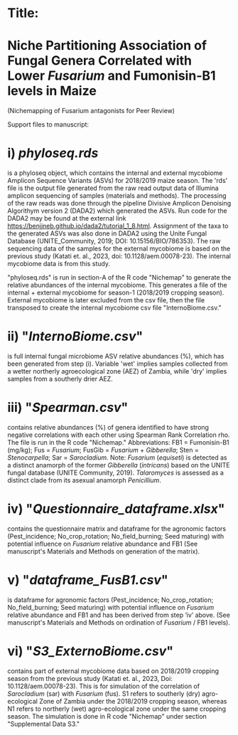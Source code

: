 # Title:
# Niche Partitioning Association of Fungal Genera Correlated with Lower _Fusarium_ and Fumonisin-B1 levels in Maize
(Nichemapping of Fusarium antagonists for Peer Review)

Support files to manuscript:

# i)  *phyloseq.rds* 

is a phyloseq object, which contains the internal and external mycobiome Amplicon Sequence Variants (ASVs) for 2018/2019 maize season. The 'rds' file is the output file generated from the raw read output data of Illumina amplicon sequencing of samples (materials and methods). The processing of the raw reads was done through the pipeline Divisive Amplicon Denoising Algorithym version 2 (DADA2) which generated the ASVs. Run code for the DADA2 may be found at the external link https://benjjneb.github.io/dada2/tutorial_1_8.html. Assignment of the taxa to the generated ASVs was also done in DADA2 using the Unite Fungal Database (UNITE_Community, 2019; DOI: 10.15156/BIO/786353). The raw sequencing data of the samples for the external mycobiome is based on the previous study (Katati et. al., 2023, doi: 10.1128/aem.00078-23). The internal mycobiome data is from this study.

"phyloseq.rds" is run in section-A of the R code "Nichemap" to generate the relative abundances of the internal mycobiome. This generates a file of the internal + external mycobiome for season-1 (2018/2019 cropping season). External mycobiome is later excluded from the csv file, then the file transposed to create the internal mycobiome csv file "InternoBiome.csv."

# ii) "*InternoBiome.csv*"

is full internal fungal microbiome ASV relative abundances (%), which has been generated from step (i). Variable 'wet' implies samples collected from a wetter northerly agroecological zone (AEZ) of Zambia, while 'dry' implies samples from a southerly drier AEZ.

# iii) "*Spearman.csv*"

contains relative abundances (%) of genera identified to have strong negative correlations with each other using Spearman Rank Correlation rho. The file is run in the R code "Nichemap." Abbreviations: FB1 = Fumonisin-B1 (mg/kg); Fus = *Fusarium*; FusGib = *Fusarium* + *Gibberella*; Sten = *Stenocarpella*; Sar = *Sarocladium.*
Note: *Fusarium* (*equiseti*) is detected as a distinct anamorph of the former *Gibberella* (*intricans*) based on the UNITE fungal database (UNITE Community, 2019). *Talaromyces* is assessed as a distinct clade from its asexual anamorph *Penicillium*.

# iv) "*Questionnaire_dataframe.xlsx*" 

contains the questionnaire matrix and dataframe for the agronomic factors (Pest_incidence; No_crop_rotation; No_field_burning; Seed maturing) with potential influence on *Fusarium* relative abundance and FB1 (See manuscript's Materials and Methods on generation of the matrix).

# v) "*dataframe_FusB1.csv*"

is dataframe for agronomic factors (Pest_incidence; No_crop_rotation; No_field_burning; Seed maturing) with potential influence on *Fusarium* relative abundance and FB1 and has been derived from step ‘iv’ above. (See manuscript's Materials and Methods on ordination of *Fusarium* / FB1 levels).

# vi) "*S3_ExternoBiome.csv*"

contains part of external mycobiome data based on 2018/2019 cropping season from the previous study (Katati et. al., 2023, Doi: 10.1128/aem.00078-23). This is for simulation of the correlation of *Sarocladium* (sar) with *Fusarium* (fus). S1 refers to southerly (dry) agro-ecological Zone of Zambia under the 2018/2019 cropping season, whereas N1 refers to northerly (wet) agro-ecological zone under the same cropping season. The simulation is done in R code "Nichemap" under section "Supplemental Data S3."
